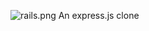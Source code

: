
![rails.png](https://github.com/minidogg/http-rails/assets/117037081/a4d8e7b7-4354-4966-811e-b59f500eee4c)
An express.js clone
